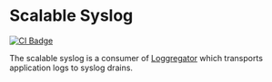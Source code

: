 # Scalable Syslog

[![CI Badge][ci-badge]][ci-pipeline]

The scalable syslog is a consumer of [Loggregator](https://github.com/cloudfoundry/loggregator) which transports application logs to syslog drains.

[ci-badge]: https://loggregator.ci.cf-app.com/api/v1/pipelines/scalable-syslog/jobs/tests/badge
[ci-pipeline]: https://loggregator.ci.cf-app.com/
